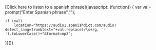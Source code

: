[Click here to listen to a spanish phrase](javascript:
(function() { 
    var val= prompt("Enter Spanish phrase",""); 

    if (val) 
        location="https://audio1.spanishdict.com/audio?detect_lang=true&text="+val.replace(/\s+/g, '-').toLowerCase()+"&format=mp3";
})())
